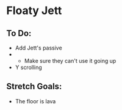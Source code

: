 # Floaty Jett

## To Do:
- Add Jett's passive
- - Make sure they can't use it going up
- Y scrolling

## Stretch Goals:
- The floor is lava